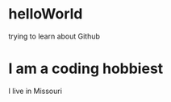 # helloWorld
trying to learn about Github
<h1>I am a coding hobbiest</h1>
<p>I live in Missouri</p>
